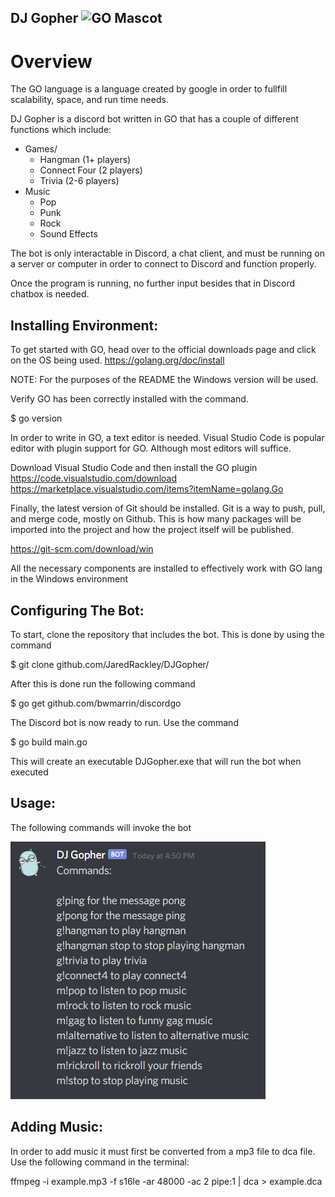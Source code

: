 DJ Gopher ![GO Mascot](https://pbs.twimg.com/media/DTYVjS-X4AEgy7p.png)
----------
# Overview
The GO language is a language created by google in order to fullfill scalability, space, and run time needs.

DJ Gopher is a discord bot written in GO that has a couple of different functions which include:

* Games/
  * Hangman (1+ players)
  * Connect Four (2 players)
  * Trivia (2-6 players)
* Music
  * Pop
  * Punk
  * Rock 
  * Sound Effects

The bot is only interactable in Discord, a chat client, and must be running on a server or computer in order to connect to Discord and function properly. 

Once the program is running, no further input besides that in Discord chatbox is needed. 


## Installing Environment:

To get started with GO, head over to the official downloads page and click on the OS being used. https://golang.org/doc/install

NOTE: For the purposes of the README the Windows version will be used.

Verify GO has been correctly installed with the command.

 $ go version

In order to write in GO, a text editor is needed. Visual Studio Code is popular editor with plugin support for GO. Although most editors will suffice.

Download Visual Studio Code and then install the GO plugin
 https://code.visualstudio.com/download
 https://marketplace.visualstudio.com/items?itemName=golang.Go


Finally, the latest version of Git should be installed. Git is a way to push, pull, and merge code, mostly on Github. This is how many packages will be imported into the project and how the project itself will be published.

 https://git-scm.com/download/win


All the necessary components are installed to effectively work with GO lang in the Windows environment


## Configuring The Bot:

To start, clone the repository that includes the bot. This is done by using the command 

$ git clone github.com/JaredRackley/DJGopher/

After this is done run the following command

$ go get github.com/bwmarrin/discordgo

The Discord bot is now ready to run. Use the command

$ go build main.go  

This will create an executable DJGopher.exe that will run the bot when executed


## Usage:

The following commands will invoke the bot
 
![User Commands](https://github.com/JaredRackley/DJGopher/blob/main/UserInput.png)



## Adding Music:
In order to add music it must first be converted from a mp3 file to dca file.
Use the following command in the terminal: 

ffmpeg -i example.mp3 -f s16le -ar 48000 -ac 2 pipe:1 | dca > example.dca




